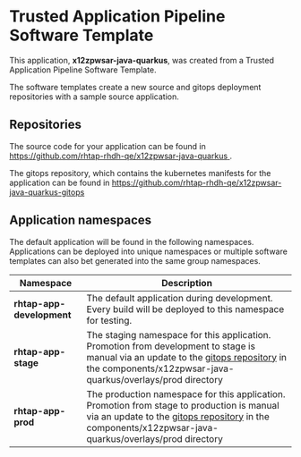 # Trusted Application Pipeline Software Template

This application, **x12zpwsar-java-quarkus**, was created from a Trusted Application Pipeline Software Template.

The software templates create a new source and gitops deployment repositories with a sample source application. 

## Repositories

The source code for your application can be found in [https://github.com/rhtap-rhdh-qe/x12zpwsar-java-quarkus ](https://github.com/rhtap-rhdh-qe/x12zpwsar-java-quarkus ).
 
The gitops repository, which contains the kubernetes manifests for the application can be found in 
[https://github.com/rhtap-rhdh-qe/x12zpwsar-java-quarkus-gitops ](https://github.com/rhtap-rhdh-qe/x12zpwsar-java-quarkus-gitops ) 

## Application namespaces 

The default application will be found in the following namespaces. Applications can be deployed into unique namespaces or multiple software templates can also bet generated into the same group namespaces.  

|  Namespace   |  Description   |  
| -------- | -------- |   
| **rhtap-app-development** | The default application during development. Every build will be deployed to this namespace for testing. | 
| **rhtap-app-stage** | The staging namespace for this application. Promotion from development to stage is manual via an update to the [gitops repository](https://github.com/rhtap-rhdh-qe/x12zpwsar-java-quarkus-gitops ) in the components/x12zpwsar-java-quarkus/overlays/prod directory |  
| **rhtap-app-prod** | The production namespace for this application. Promotion from stage to production is manual via an update to the [gitops repository](https://github.com/rhtap-rhdh-qe/x12zpwsar-java-quarkus-gitops ) in the components/x12zpwsar-java-quarkus/overlays/prod directory | 